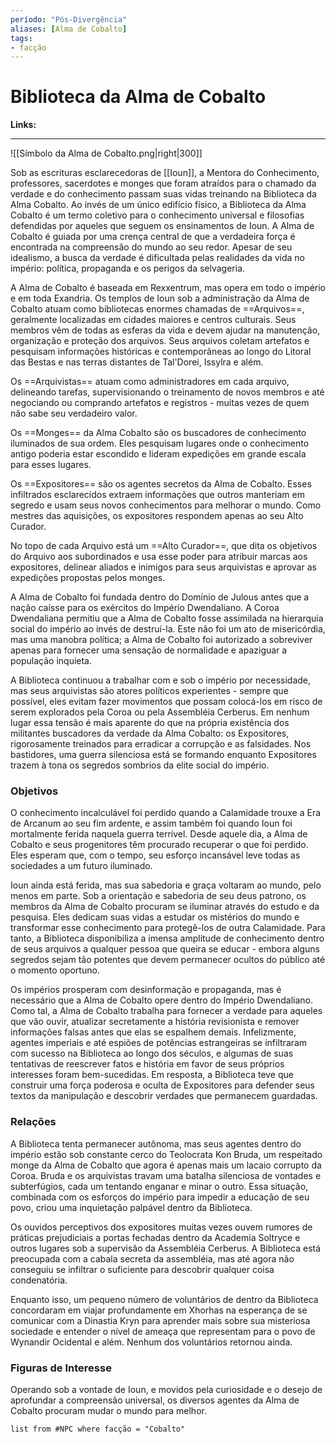 ```yaml
---
período: "Pós-Divergência"
aliases: [Alma de Cobalto]
tags:
- facção
---
```

# **Biblioteca da Alma de Cobalto**

**Links:**

---
![[Símbolo da Alma de Cobalto.png|right|300]]

Sob as escrituras esclarecedoras de [[Ioun]], a Mentora do Conhecimento, professores, sacerdotes e monges que foram atraídos para o chamado da verdade e do conhecimento passam suas vidas treinando na Biblioteca da Alma Cobalto. Ao invés de um único edifício físico, a Biblioteca da Alma Cobalto é um termo coletivo para o conhecimento universal e filosofias defendidas por aqueles que seguem os ensinamentos de Ioun. A Alma de  Cobalto é guiada por uma crença central de que a verdadeira força é encontrada na compreensão do mundo ao seu redor. Apesar de seu idealismo, a busca da verdade é dificultada pelas realidades da vida no império: política, propaganda e os perigos da selvageria.

A Alma de Cobalto é baseada em Rexxentrum, mas opera em todo o império e em toda Exandria. Os templos de Ioun sob a administração da Alma de Cobalto atuam como bibliotecas enormes chamadas de ==Arquivos==, geralmente localizadas em cidades maiores e centros culturais. Seus membros vêm de todas as esferas da vida e devem ajudar na manutenção, organização e proteção dos arquivos. Seus arquivos coletam artefatos e pesquisam informações históricas e contemporâneas ao longo do Litoral das Bestas e nas terras distantes de Tal'Dorei, Issylra e além.

Os ==Arquivistas== atuam como administradores em cada arquivo, delineando tarefas, supervisionando o treinamento de novos membros e até negociando ou comprando artefatos e registros - muitas vezes de quem não sabe seu verdadeiro valor.

Os ==Monges== da Alma Cobalto são os buscadores de conhecimento iluminados de sua ordem. Eles pesquisam lugares onde o conhecimento antigo poderia estar escondido e lideram expedições em grande escala para esses lugares.

Os ==Expositores== são os agentes secretos da Alma de Cobalto. Esses infiltrados esclarecidos extraem informações que outros manteriam em segredo e usam seus novos conhecimentos para melhorar o mundo. Como mestres das aquisições, os expositores respondem apenas ao seu Alto Curador.

No topo de cada Arquivo está um ==Alto Curador==, que dita os objetivos do Arquivo aos subordinados e usa esse poder para atribuir marcas aos expositores, delinear aliados e inimigos para seus arquivistas e aprovar as expedições propostas pelos monges.

A Alma de Cobalto foi fundada dentro do Domínio de Julous antes que a nação caísse para os exércitos do Império Dwendaliano. A Coroa Dwendaliana permitiu que a Alma de Cobalto fosse assimilada na hierarquia social do império ao invés de destruí-la. Este não foi um ato de misericórdia, mas uma manobra política; a Alma de Cobalto foi autorizado a sobreviver apenas para fornecer uma sensação de normalidade e apaziguar a população inquieta.

A Biblioteca continuou a trabalhar com e sob o império por necessidade, mas seus arquivistas são atores políticos experientes - sempre que possível, eles evitam fazer movimentos que possam colocá-los em risco de serem explorados pela Coroa ou pela Assembléia Cerberus. Em nenhum lugar essa tensão é mais aparente do que na própria existência dos militantes buscadores da verdade da Alma Cobalto: os Expositores, rigorosamente treinados para erradicar a corrupção e as falsidades. Nos bastidores, uma guerra silenciosa está se formando enquanto Expositores trazem à tona os segredos sombrios da elite social do império.

### **Objetivos**
O conhecimento incalculável foi perdido quando a Calamidade trouxe a Era de Arcanum ao seu fim ardente, e assim também foi quando Ioun foi mortalmente ferida naquela guerra terrível. Desde aquele dia, a Alma de Cobalto e seus progenitores têm procurado recuperar o que foi perdido. Eles esperam que, com o tempo, seu esforço incansável leve todas as sociedades a um futuro iluminado.

Ioun ainda está ferida, mas sua sabedoria e graça voltaram ao mundo, pelo menos em parte. Sob a orientação e sabedoria de seu deus patrono, os membros da Alma de Cobalto procuram se iluminar através do estudo e da pesquisa. Eles dedicam suas vidas a estudar os mistérios do mundo e transformar esse conhecimento para protegê-los de outra Calamidade. Para tanto, a Biblioteca disponibiliza a imensa amplitude de conhecimento dentro de seus arquivos a qualquer pessoa que queira se educar - embora alguns segredos sejam tão potentes que devem permanecer ocultos do público até o momento oportuno.

Os impérios prosperam com desinformação e propaganda, mas é necessário que a Alma de Cobalto opere dentro do Império Dwendaliano. Como tal, a Alma de Cobalto trabalha para fornecer a verdade para aqueles que vão ouvir, atualizar secretamente a história revisionista e remover informações falsas antes que elas se espalhem demais. Infelizmente, agentes imperiais e até espiões de potências estrangeiras se infiltraram com sucesso na Biblioteca ao longo dos séculos, e algumas de suas tentativas de reescrever fatos e história em favor de seus próprios interesses foram bem-sucedidas. Em resposta, a Biblioteca teve que construir uma força poderosa e oculta de Expositores para defender seus textos da manipulação e descobrir verdades que permanecem guardadas.

### **Relações**
A Biblioteca tenta permanecer autônoma, mas seus agentes dentro do império estão sob constante cerco do Teolocrata Kon Bruda, um respeitado monge da Alma de Cobalto que agora é apenas mais um lacaio corrupto da Coroa. Bruda e os arquivistas travam uma batalha silenciosa de vontades e subterfúgios, cada um tentando enganar e minar o outro. Essa situação, combinada com os esforços do império para impedir a educação de seu povo, criou uma inquietação palpável dentro da Biblioteca.

Os ouvidos perceptivos dos expositores muitas vezes ouvem rumores de práticas prejudiciais a portas fechadas dentro da Academia Soltryce e outros lugares sob a supervisão da Assembléia Cerberus. A Biblioteca está preocupada com a cabala secreta da assembléia, mas até agora não conseguiu se infiltrar o suficiente para descobrir qualquer coisa condenatória.

Enquanto isso, um pequeno número de voluntários de dentro da Biblioteca concordaram em viajar profundamente em Xhorhas na esperança de se comunicar com a Dinastia Kryn para aprender mais sobre sua misteriosa sociedade e entender o nível de ameaça que representam para o povo de Wynandir Ocidental e além. Nenhum dos voluntários retornou ainda.
### **Figuras de Interesse**
Operando sob a vontade de Ioun, e movidos pela curiosidade e o desejo de aprofundar a compreensão universal, os diversos agentes da Alma de Cobalto procuram mudar o mundo para melhor.

``` dataview
list from #NPC where facção = "Cobalto"
```
